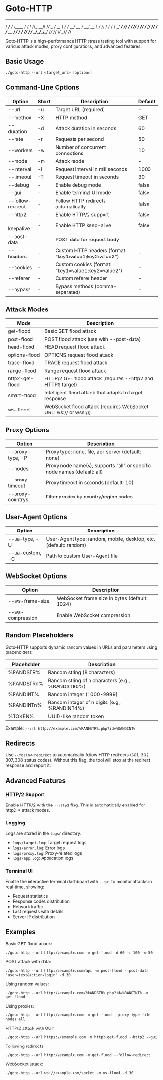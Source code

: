 # Goto-HTTP 

   ______      __          __  __ _______ _______ ____  
  / ____/___  / /_____    / / / //_  __// /_/ _ \/ __ \ 
 / / __/ __ \/ __/ __ \  / /_/ /  / /  / __/  __/ /_/ /
/ /_/ / /_/ / /_/ /_/ / / __  /  / /  / /_/ ___/ ____/ 
\____/\____/\__/\____/ /_/ /_/  /_/   \__/_/  /_/      

Goto-HTTP is a high-performance HTTP stress testing tool with support for various attack modes, proxy configurations, and advanced features.

## Basic Usage

```
./goto-http --url <target_url> [options]
```

## Command-Line Options

| Option | Short | Description | Default |
|--------|-------|-------------|---------|
| --url | -u | Target URL (required) | - |
| --method | -X | HTTP method | GET |
| --duration | -d | Attack duration in seconds | 60 |
| --rate | -r | Requests per second | 50 |
| --workers | -w | Number of concurrent connections | 10 |
| --mode | -m | Attack mode | - |
| --interval | -i | Request interval in milliseconds | 1000 |
| --timeout | -T | Request timeout in seconds | 30 |
| --debug | - | Enable debug mode | false |
| --gui | - | Enable terminal UI mode | false |
| --follow-redirect | - | Follow HTTP redirects automatically | false |
| --http2 | - | Enable HTTP/2 support | false |
| --keepalive | - | Enable HTTP keep-alive | false |
| --post-data | - | POST data for request body | - |
| --headers | - | Custom HTTP headers (format: "key1:value1;key2:value2") | - |
| --cookies | - | Custom cookies (format: "key1=value1;key2=value2") | - |
| --referer | - | Custom referer header | - |
| --bypass | - | Bypass methods (comma-separated) | - |

## Attack Modes

| Mode | Description |
|------|-------------|
| get-flood | Basic GET flood attack |
| post-flood | POST flood attack (use with --post-data) |
| head-flood | HEAD request flood attack |
| options-flood | OPTIONS request flood attack |
| trace-flood | TRACE request flood attack |
| range-flood | Range request flood attack |
| http2-get-flood | HTTP/2 GET flood attack (requires --http2 and HTTPS target) |
| smart-flood | Intelligent flood attack that adapts to target response |
| ws-flood | WebSocket flood attack (requires WebSocket URL: ws:// or wss://) |

## Proxy Options

| Option | Description |
|--------|-------------|
| --proxy-type, -P | Proxy type: none, file, api, server (default: none) |
| --nodes | Proxy node name(s), supports "all" or specific node names (default: all) |
| --proxy-timeout | Proxy timeout in seconds (default: 10) |
| --proxy-countrys | Filter proxies by country/region codes |

## User-Agent Options

| Option | Description |
|--------|-------------|
| --ua-type, -U | User-Agent type: random, mobile, desktop, etc. (default: random) |
| --ua-custom, -C | Path to custom User-Agent file |

## WebSocket Options

| Option | Description |
|--------|-------------|
| --ws-frame-size | WebSocket frame size in bytes (default: 1024) |
| --ws-compression | Enable WebSocket compression |

## Random Placeholders

Goto-HTTP supports dynamic random values in URLs and parameters using placeholders:

| Placeholder | Description |
|-------------|-------------|
| %RANDSTR% | Random string (8 characters) |
| %RANDSTRn% | Random string of n characters (e.g., %RANDSTR6%) |
| %RANDINT% | Random integer (1000-9999) |
| %RANDINTn% | Random integer of n digits (e.g., %RANDINT4%) |
| %TOKEN% | UUID-like random token |

Example: `--url http://example.com/%RANDSTR%.php?id=%RANDINT%`

## Redirects

Use `--follow-redirect` to automatically follow HTTP redirects (301, 302, 307, 308 status codes). Without this flag, the tool will stop at the redirect response and report it.

## Advanced Features

### HTTP/2 Support
Enable HTTP/2 with the `--http2` flag. This is automatically enabled for http2-* attack modes.

### Logging
Logs are stored in the `logs/` directory:
- `logs/target.log`: Target request logs
- `logs/error.log`: Error logs
- `logs/proxy.log`: Proxy-related logs
- `logs/app.log`: Application logs

### Terminal UI
Enable the interactive terminal dashboard with `--gui` to monitor attacks in real-time, showing:
- Request statistics
- Response codes distribution
- Network traffic
- Last requests with details
- Server IP distribution

## Examples

Basic GET flood attack:
```
./goto-http --url http://example.com -m get-flood -d 60 -r 100 -w 50
```

POST attack with data:
```
./goto-http --url http://example.com/api -m post-flood --post-data "user=test&action=login" -d 30
```

Using random values:
```
./goto-http --url http://example.com/%RANDSTR%.php?id=%RANDINT% -m get-flood
```

Using proxies:
```
./goto-http --url http://example.com -m get-flood --proxy-type file --nodes all
```

HTTP/2 attack with GUI:
```
./goto-http --url https://example.com -m http2-get-flood --http2 --gui
```

Following redirects:
```
./goto-http --url http://example.com -m get-flood --follow-redirect
```

WebSocket attack:
```
./goto-http --url ws://example.com/socket -m ws-flood -d 30
```
